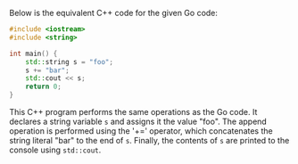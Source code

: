 Below is the equivalent C++ code for the given Go code:

```cpp
#include <iostream>
#include <string>

int main() {
    std::string s = "foo";
    s += "bar";
    std::cout << s;
    return 0;
}
```
This C++ program performs the same operations as the Go code. It declares a string variable `s` and assigns it the value "foo". The append operation is performed using the '+=' operator, which concatenates the string literal "bar" to the end of `s`. Finally, the contents of `s` are printed to the console using `std::cout`.
